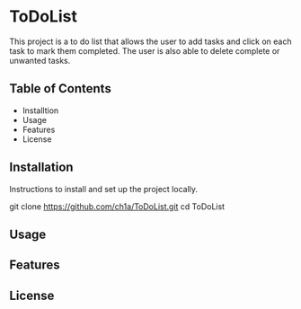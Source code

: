 # ToDoList
This project is a to do list that allows the user to add tasks and click on each task to mark them completed. The user is also able to delete complete or unwanted tasks. 

## Table of Contents

- Installtion
- Usage
- Features
- License

## Installation

Instructions to install and set up the project locally.

git clone https://github.com/ch1a/ToDoList.git
cd ToDoList

## Usage

## Features

## License

